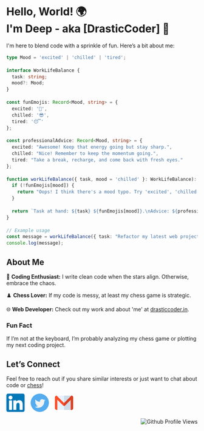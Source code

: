 #  Hello, World! 🌍<br> I'm Deep - aka [DrasticCoder] 👋 

 I'm here to blend code with a sprinkle of fun. Here’s a bit about me:
```typescript
type Mood = 'excited' | 'chilled' | 'tired';

interface WorkLifeBalance {
  task: string;
  mood?: Mood;
}

const funEmojis: Record<Mood, string> = {
  excited: '🚀',
  chilled: '😎',
  tired: '😴'
};

const professionalAdvice: Record<Mood, string> = {
  excited: "Awesome! Keep that energy going but stay sharp.",
  chilled: "Nice! Remember to keep the momentum going.",
  tired: "Take a break, recharge, and come back with fresh eyes."
};

function workLifeBalance({ task, mood = 'chilled' }: WorkLifeBalance): string {
  if (!funEmojis[mood]) {
    return "Oops! I think there's a mood typo. Try 'excited', 'chilled', or 'tired'.";
  }

  return `Task at hand: ${task} ${funEmojis[mood]}.\nAdvice: ${professionalAdvice[mood]}`;
}

// Example usage
const message = workLifeBalance({ task: "Refactor my latest web project", mood: "excited" });
console.log(message);
```
## About Me
🎯 **Coding Enthusiast:** I write clean code when the stars align. Otherwise, embrace the chaos.

♟️ **Chess Lover:** If my code is messy, at least my chess game is strategic.

🌐 **Web Developer:** Check out my work and about 'me' at [drasticcoder.in](https://www.drasticcoder.in/).

### Fun Fact
If I’m not at the keyboard, I’m probably analyzing my chess game or plotting my next coding project.

## Let’s Connect
Feel free to reach out if you share similar interests or just want to chat about code or [chess](https://www.chess.com/member/drasticcoder)!

[![LinkedIn](./img/linkedin.svg)](https://www.linkedin.com/in/deep-bansode/)
&nbsp;&nbsp;
[![Twitter](./img/twitter.svg)](https://twitter.com/drasticcoder)
&nbsp;&nbsp;
[![Mail](./img/gmail.svg)](mailto:codebydrastic@gmail.com)



<div align="right">

![Github Profile Views](https://komarev.com/ghpvc/?username=drasticcoder&color=181717&style=flat-square&label=Profile+Views)

</div>
